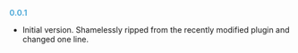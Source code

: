 **<span style="color:#56adda">0.0.1</span>**
- Initial version. Shamelessly ripped from the recently modified plugin and changed one line.
